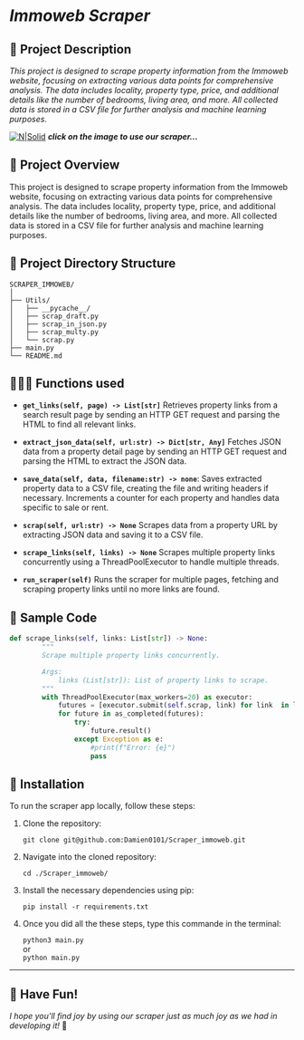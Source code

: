#  ***Immoweb Scraper*** 

## 📜 Project Description
*This project is designed to scrape property information from the Immoweb website, focusing on extracting various data points for comprehensive analysis. The data includes locality, property type, price, and additional details like the number of bedrooms, living area, and more. All collected data is stored in a CSV file for further analysis and machine learning purposes.*

[![N|Solid](https://www.promptcloud.com/wp-content/uploads/2018/07/what-is-web-scraping-diagram.png "easter egg")](https://www.youtube.com/watch?v=dQw4w9WgXcQ&ab_channel=RickAstley&autoplay=1)
***click on the image to use our scraper...***


## 👀 Project Overview

This project is designed to scrape property information from the Immoweb website, focusing on extracting various data points for comprehensive analysis. The data includes locality, property type, price, and additional details like the number of bedrooms, living area, and more. All collected data is stored in a CSV file for further analysis and machine learning purposes.

## 🌳 Project Directory Structure

```plaintext
SCRAPER_IMMOWEB/
│
├── Utils/
│   ├── __pycache__/
│   ├── scrap_draft.py
│   ├── scrap_in_json.py
│   ├── scrap_multy.py
│   └── scrap.py
├── main.py
└── README.md

```

## 🧑🏻‍💻 Functions used



- **```get_links(self, page) -> List[str]```** 
Retrieves property links from a search result page by sending an HTTP GET request and parsing the HTML to find all relevant links.

- **```extract_json_data(self, url:str) -> Dict[str, Any]```** Fetches JSON data from a property detail page by sending an HTTP GET request and parsing the HTML to extract the JSON data.

- **```save_data(self, data, filename:str) -> none```**: Saves extracted property data to a CSV file, creating the file and writing headers if necessary. Increments a counter for each property and handles data specific to sale or rent.

- **```scrap(self, url:str) -> None```**
Scrapes data from a property URL by extracting JSON data and saving it to a CSV file.

- **```scrape_links(self, links) -> None```**
Scrapes multiple property links concurrently using a ThreadPoolExecutor to handle multiple threads.
- **```run_scraper(self)```**
Runs the scraper for multiple pages, fetching and scraping property links until no more links are found.


## 🐍 Sample Code 
```python
def scrape_links(self, links: List[str]) -> None:
        """
        Scrape multiple property links concurrently.

        Args:
            links (List[str]): List of property links to scrape.
        """
        with ThreadPoolExecutor(max_workers=20) as executor:
            futures = [executor.submit(self.scrap, link) for link  in links]
            for future in as_completed(futures):
                try:
                    future.result()
                except Exception as e:
                    #print(f"Error: {e}")
                    pass

```
## 🔧  Installation

To run the scraper app locally, follow these steps:

1. Clone the repository:

    
    ``` git clone git@github.com:Damien0101/Scraper_immoweb.git ```
    

2. Navigate into the cloned repository:

    
    ``` cd ./Scraper_immoweb/ ```


3. Install the necessary dependencies using pip:

    
    ``` pip install -r requirements.txt ```
    

4. Once you did all the these steps, type this commande in the terminal:

   ``` python3 main.py ```   
          or               
   ``` python main.py ```


---
## 🎉 Have Fun!

*I hope you'll find joy by using our scraper just as much joy as we had in developing it!* 🚀
